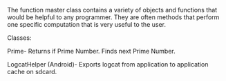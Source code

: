 The function master class contains a variety of objects and functions that would be helpful to any programmer.  They are often methods that perform one specific computation that is very useful to the user. 

Classes:

Prime- Returns if Prime Number.  Finds next Prime Number.

LogcatHelper (Android)- Exports logcat from application to application cache on sdcard.
